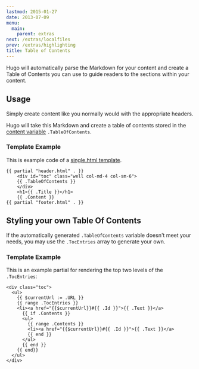 ```yaml
---
lastmod: 2015-01-27
date: 2013-07-09
menu:
  main:
    parent: extras
next: /extras/localfiles
prev: /extras/highlighting
title: Table of Contents
---
```


Hugo will automatically parse the Markdown for your content and create
a Table of Contents you can use to guide readers to the sections within
your content.

## Usage

Simply create content like you normally would with the appropriate
headers.

Hugo will take this Markdown and create a table of contents stored in the
[content variable](/layout/variables/) `.TableOfContents`.


### Template Example

This is example code of a [single.html template](/layout/content/).

    {{ partial "header.html" . }}
        <div id="toc" class="well col-md-4 col-sm-6">
        {{ .TableOfContents }}
        </div>
        <h1>{{ .Title }}</h1>
        {{ .Content }}
    {{ partial "footer.html" . }}


## Styling your own Table Of Contents

If the automatically generated `.TableOfContents` variable doesn't
meet your needs, you may use the `.TocEntries` array to generate your
own.

### Template Example

This is an example partial for rendering the top two levels of the
`.TocEntries`:

    <div class="toc">
	  <ul>
	    {{ $currentUrl := .URL }}
		{{ range .TocEntries }}
		<li><a href="{{$currentUrl}}#{{ .Id }}">{{ .Text }}</a>
		  {{ if .Contents }}
		  <ul>
		    {{ range .Contents }}
			<li><a href="{{$currentUrl}}#{{ .Id }}">{{ .Text }}</a>
			{{ end }}
		  </ul>
		  {{ end }}
		{{ end}}
      </ul>
	</div>
